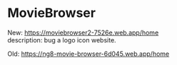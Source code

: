 # MovieBrowser

New: https://moviebrowser2-7526e.web.app/home <br/>
description: bug a logo icon website.

Old: https://ng8-movie-browser-6d045.web.app/home
